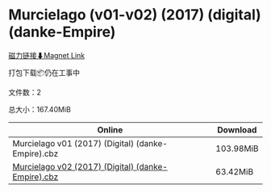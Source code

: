 # Murcielago (v01-v02) (2017) (digital) (danke-Empire)

[磁力链接⬇Magnet Link](magnet:?xt=urn:btih:d79e4f130bc8846b6f8802687a6c3f07faf4e575&dn=Murcielago%20%28v01-v02%29%20%282017%29%20%28digital%29%20%28danke-Empire%29)

打包下载📦仍在工事中

文件数：2

总大小：167.40MiB

Online | Download
--- | ---
Murcielago v01 (2017) (Digital) (danke-Empire).cbz | 103.98MiB
[Murcielago v02 (2017) (Digital) (danke-Empire).cbz](https://github.com/alicewish/markdown/blob/master/comic/Murcielago-v02-2017-Digital-danke-Empire-cbz.md) | 63.42MiB